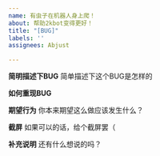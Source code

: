 ```yaml
---
name: 有虫子在机器人身上爬！
about: 帮助2kbot变得更好！
title: "[BUG]"
labels: ''
assignees: Abjust

---
```


**简明描述下BUG**
简单描述下这个BUG是怎样的

**如何重现BUG**

**期望行为**
你本来期望这么做应该发生什么？

**截屏**
如果可以的话，给个截屏罢（

**补充说明**
还有什么想说的吗？
